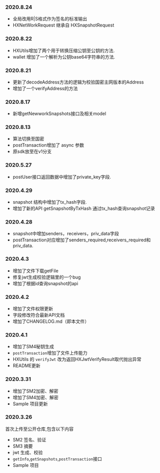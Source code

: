 ### 2020.8.24
* 全局改用R|S格式作为签名的标准输出
* HXNetWorkRequest 继承自 HXSnapshotRequest


### 2020.8.22
* HXUtils增加了两个用于转换压缩公钥至公钥的方法.
* wallet 增加了一个解析为公钥base64字符串的方法.


### 2020.8.21
* 更新了decodeAddress方法的逻辑为校验国密主网版本的Address
* 增加了一个verifyAddress的方法


### 2020.8.17
* 新增getNewworkSnapshots接口及相关model


### 2020.8.13
* 算法切换至国密
* postTransaction增加了 async 参数
* 原sdk放至在v1分支


### 2020.5.27
* postUser接口返回数据中增加了private_key字段.


### 2020.4.29
* snapshot 结构中增加了tx_hash字段.
* 增加了新的API getSnapshotByTxHash 通过tx_hash查询snapshot记录



### 2020.4.28
* snapshot中增加senders，receivers，priv_data字段
* postTransaction对应增加了senders_required,receivers_required和priv_data.



### 2020.4.3
* 增加了文件下载getFile
* 修复jwt生成校验逻辑里的一个bug
* 增加了根据id查询snapshot的api



### 2020.4.2
* 增加了文件权限更新
* 字段修改符合最新API文档
* 增加了CHANGELOG.md（即本文件）



### 2020.4.1

* 增加了SM4秘钥生成
* `postTransaction`增加了文件上传能力
* HXUtils 的 `verifyJwt` 改为返回HXJwtVerifyResult取代抛出异常
* README更新



### 2020.3.31

* 增加了SM2加密、解密
* 增加了SM4加密、解密
* Sample 项目更新



### 2020.3.26

首次上传至公开仓库,包含以下内容

* SM2 签名、验证
* SM3 摘要
* jwt 生成、校验
* `getInfo`,`getSnapshots`,`postTransaction`接口
* Sample 项目

